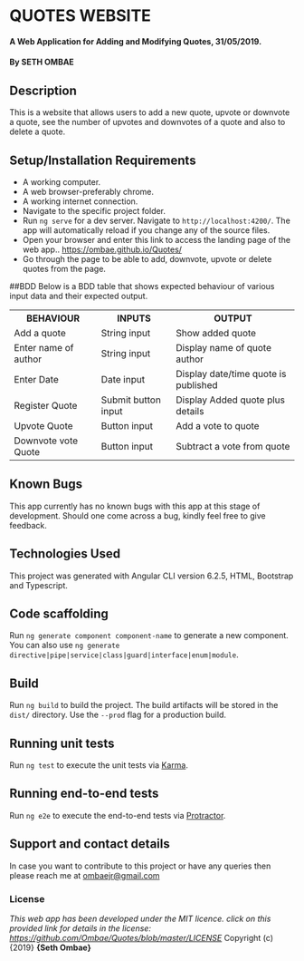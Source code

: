 # QUOTES WEBSITE
#### A Web Application for Adding and Modifying Quotes, 31/05/2019.
#### By **SETH OMBAE**

## Description
This is a website that allows users to add a new quote, upvote or downvote a quote, see the number of upvotes and downvotes of a quote and also to delete a quote.

## Setup/Installation Requirements
* A working computer.
* A web browser-preferably chrome.
* A working internet connection.
* Navigate to the specific project folder.
* Run `ng serve` for a dev server. Navigate to `http://localhost:4200/`. The app will automatically reload if you change any of the source files.
* Open your browser and enter this link to access the landing page of the web app.. https://ombae.github.io/Quotes/
* Go through the page to be able to add, downvote, upvote or delete quotes from the page.

##BDD
Below is a BDD table that shows expected behaviour of various input data and their expected output.

<table>
  <tr>
    <th>BEHAVIOUR</th>
    <th>INPUTS</th>
    <th>OUTPUT</th>
  </tr>
  <tr>
  <td>Add a quote</td>
  <td>String input</td>
  <td>Show added quote</td>
  </tr>
  <tr>
  <td>Enter name of author</td>
  <td>String input</td>
  <td>Display name of quote author</td>
  </tr>
  <tr>
  <td>Enter Date</td>
  <td>Date input</td>
  <td>Display date/time quote is published</td>
  </tr>
  <tr>
    <td>Register Quote</td>
    <td>Submit button input</td>
    <td>Display Added quote plus details</td>
  </tr>
  <tr>
    <td>Upvote Quote</td>
    <td>Button input</td>
    <td>Add a vote to quote</td>
  </tr>
  <tr>
    <td>Downvote vote Quote</td>
    <td>Button input</td>
    <td>Subtract a vote from quote</td>
  </tr>
</table>

## Known Bugs
This app currently has no known bugs with this app at this stage of development. Should one come across a bug, kindly feel free to give feedback.

## Technologies Used
This project was generated with Angular CLI version 6.2.5, HTML, Bootstrap and Typescript.

## Code scaffolding

Run `ng generate component component-name` to generate a new component. You can also use `ng generate directive|pipe|service|class|guard|interface|enum|module`.

## Build

Run `ng build` to build the project. The build artifacts will be stored in the `dist/` directory. Use the `--prod` flag for a production build.

## Running unit tests

Run `ng test` to execute the unit tests via [Karma](https://karma-runner.github.io).

## Running end-to-end tests

Run `ng e2e` to execute the end-to-end tests via [Protractor](http://www.protractortest.org/).

## Support and contact details
In case you want to contribute to this project or have any queries then please reach me at ombaejr@gmail.com

### License
*This web app has been developed under the MIT licence. click on this provided link for details in the license:  https://github.com/Ombae/Quotes/blob/master/LICENSE*
Copyright (c) {2019} **{Seth Ombae}**
